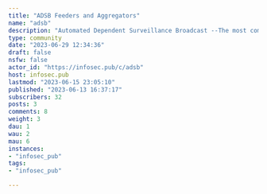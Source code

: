 ```yaml
---
title: "ADSB Feeders and Aggregators" 
name: "adsb"
description: "Automated Dependent Surveillance Broadcast --The most common way of tracking aircraft with simple radio receivers.This community is for discussion of the hardware and software needed to track the planes around you, how to feed that data to the aggregators, and many other topics around that."
type: community
date: "2023-06-29 12:34:36"
draft: false
nsfw: false
actor_id: "https://infosec.pub/c/adsb"
host: infosec.pub
lastmod: "2023-06-15 23:05:10"
published: "2023-06-13 16:37:17"
subscribers: 32
posts: 3
comments: 8
weight: 3
dau: 1
wau: 2
mau: 6
instances:
- "infosec_pub"
tags: 
- "infosec_pub"

---
```

